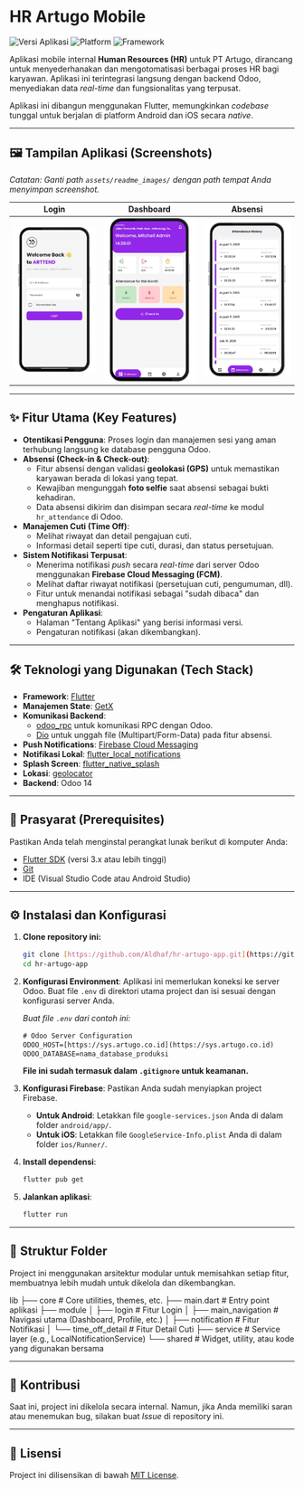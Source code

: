# HR Artugo Mobile

![Versi Aplikasi](https://img.shields.io/badge/version-1.0.0-blue)
![Platform](https://img.shields.io/badge/platform-Android%20%7C%20iOS-green)
![Framework](https://img.shields.io/badge/framework-Flutter-blue)

Aplikasi mobile internal **Human Resources (HR)** untuk PT Artugo, dirancang untuk menyederhanakan dan mengotomatisasi berbagai proses HR bagi karyawan. Aplikasi ini terintegrasi langsung dengan backend Odoo, menyediakan data *real-time* dan fungsionalitas yang terpusat.

Aplikasi ini dibangun menggunakan Flutter, memungkinkan *codebase* tunggal untuk berjalan di platform Android dan iOS secara *native*.

---

## 🖼️ Tampilan Aplikasi (Screenshots)

*Catatan: Ganti path `assets/readme_images/` dengan path tempat Anda menyimpan screenshot.*

| Login | Dashboard | Absensi |
| :---: | :---: | :---: |
| <img src="assets/readme_images/login.png" width="250"> | <img src="assets/readme_images/dashboard.png" width="250"> | <img src="assets/readme_images/attendance.png" width="250"> |

---

## ✨ Fitur Utama (Key Features)

- **Otentikasi Pengguna**: Proses login dan manajemen sesi yang aman terhubung langsung ke database pengguna Odoo.
- **Absensi (Check-in & Check-out)**:
    - Fitur absensi dengan validasi **geolokasi (GPS)** untuk memastikan karyawan berada di lokasi yang tepat.
    - Kewajiban mengunggah **foto selfie** saat absensi sebagai bukti kehadiran.
    - Data absensi dikirim dan disimpan secara *real-time* ke modul `hr_attendance` di Odoo.
- **Manajemen Cuti (Time Off)**:
    - Melihat riwayat dan detail pengajuan cuti.
    - Informasi detail seperti tipe cuti, durasi, dan status persetujuan.
- **Sistem Notifikasi Terpusat**:
    - Menerima notifikasi *push* secara *real-time* dari server Odoo menggunakan **Firebase Cloud Messaging (FCM)**.
    - Melihat daftar riwayat notifikasi (persetujuan cuti, pengumuman, dll).
    - Fitur untuk menandai notifikasi sebagai "sudah dibaca" dan menghapus notifikasi.
- **Pengaturan Aplikasi**:
    - Halaman "Tentang Aplikasi" yang berisi informasi versi.
    - Pengaturan notifikasi (akan dikembangkan).

---

## 🛠️ Teknologi yang Digunakan (Tech Stack)

- **Framework**: [Flutter](https://flutter.dev/)
- **Manajemen State**: [GetX](https://pub.dev/packages/get)
- **Komunikasi Backend**:
    - [odoo_rpc](https://pub.dev/packages/odoo_rpc) untuk komunikasi RPC dengan Odoo.
    - [Dio](https://pub.dev/packages/dio) untuk unggah file (Multipart/Form-Data) pada fitur absensi.
- **Push Notifications**: [Firebase Cloud Messaging](https://pub.dev/packages/firebase_messaging)
- **Notifikasi Lokal**: [flutter_local_notifications](https://pub.dev/packages/flutter_local_notifications)
- **Splash Screen**: [flutter_native_splash](https://pub.dev/packages/flutter_native_splash)
- **Lokasi**: [geolocator](https://pub.dev/packages/geolocator)
- **Backend**: Odoo 14

---

## 🚀 Prasyarat (Prerequisites)

Pastikan Anda telah menginstal perangkat lunak berikut di komputer Anda:
- [Flutter SDK](https://flutter.dev/docs/get-started/install) (versi 3.x atau lebih tinggi)
- [Git](https://git-scm.com/downloads)
- IDE (Visual Studio Code atau Android Studio)

---

## ⚙️ Instalasi dan Konfigurasi

1.  **Clone repository ini:**
    ```bash
    git clone [https://github.com/Aldhaf/hr-artugo-app.git](https://github.com/Aldhaf/hr-artugo-app.git)
    cd hr-artugo-app
    ```

2.  **Konfigurasi Environment**:
    Aplikasi ini memerlukan koneksi ke server Odoo. Buat file `.env` di direktori utama project dan isi sesuai dengan konfigurasi server Anda.
    
    *Buat file `.env` dari contoh ini:*
    ```
    # Odoo Server Configuration
    ODOO_HOST=[https://sys.artugo.co.id](https://sys.artugo.co.id)
    ODOO_DATABASE=nama_database_produksi
    ```
    **File ini sudah termasuk dalam `.gitignore` untuk keamanan.**

3.  **Konfigurasi Firebase**:
    Pastikan Anda sudah menyiapkan project Firebase.
    - **Untuk Android**: Letakkan file `google-services.json` Anda di dalam folder `android/app/`.
    - **Untuk iOS**: Letakkan file `GoogleService-Info.plist` Anda di dalam folder `ios/Runner/`.

4.  **Install dependensi**:
    ```bash
    flutter pub get
    ```

5.  **Jalankan aplikasi**:
    ```bash
    flutter run
    ```

---

## 📂 Struktur Folder

Project ini menggunakan arsitektur modular untuk memisahkan setiap fitur, membuatnya lebih mudah untuk dikelola dan dikembangkan.

lib
├── core               # Core utilities, themes, etc.
├── main.dart          # Entry point aplikasi
├── module
│   ├── login          # Fitur Login
│   ├── main_navigation  # Navigasi utama (Dashboard, Profile, etc.)
│   ├── notification   # Fitur Notifikasi
│   └── time_off_detail  # Fitur Detail Cuti
├── service            # Service layer (e.g., LocalNotificationService)
└── shared             # Widget, utility, atau kode yang digunakan bersama

---

## 🤝 Kontribusi

Saat ini, project ini dikelola secara internal. Namun, jika Anda memiliki saran atau menemukan bug, silakan buat *Issue* di repository ini.

---

## 📄 Lisensi

Project ini dilisensikan di bawah [MIT License](LICENSE).